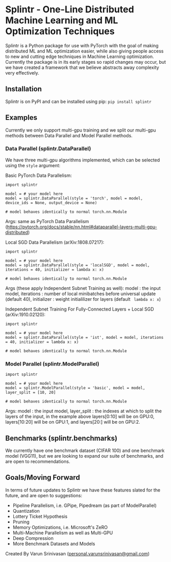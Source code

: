 # Splintr - One-Line Distributed Machine Learning and ML Optimization Techniques

Splintr is a Python package for use with PyTorch with the goal of making distributed ML and ML optimization easier, while also giving people access to new and cutting edge techniques in Machine Learning optimization. Currently the package is in its early stages so rapid changes may occur, but we have created a framework that we believe abstracts away complexity very effectively.

## Installation

Splintr is on PyPI and can be installed using pip:
``` pip install splintr ```

## Examples

Currently we only support multi-gpu training and we split our multi-gpu methods between Data Parallel and Model Parallel methods.

### Data Parallel (splintr.DataParallel)

We have three multi-gpu algorithms implemented, which can be selected using the ```style``` argument:

Basic PyTorch Data Parallelism:

```
import splintr

model = # your model here
model = splintr.DataParallel(style = 'torch', model = model, device_ids = None, output_device = None) 

# model behaves identically to normal torch.nn.Module
```

Args: same as PyTorch Data Parallelism (https://pytorch.org/docs/stable/nn.html#dataparallel-layers-multi-gpu-distributed)

Local SGD Data Parallelism (arXiv:1808.07217):

```
import splintr

model = # your model here
model = splintr.DataParallel(style = 'localSGD', model = model, iterations = 40, initializer = lambda x: x) 

# model behaves identically to normal torch.nn.Module
```

Args (these apply Independent Subnet Training as well): model : the input model, iterations : number of local minibatches before universal update (default 40), initializer : weight initialilizer for layers (default ``` lambda x: x```)

Independent Subnet Training For Fully-Connected Layers + Local SGD (arXiv:1910.02120):

```
import splintr

model = # your model here
model = splintr.DataParallel(style = 'ist', model = model, iterations = 40, initializer = lambda x: x) 

# model behaves identically to normal torch.nn.Module
```

### Model Parallel (splintr.ModelParallel)

```
import splintr

model = # your model here
model = splintr.ModelParallel(style = 'basic', model = model, layer_split = [10, 20]

# model behaves identically to normal torch.nn.Module
```

Args: model : the input model, layer_split : the indexes at which to split the layers of the input, in the example above layers[0:10] will be on GPU:0, layers[10:20] will be on GPU:1, and layers[20:] will be on GPU:2.

## Benchmarks (splintr.benchmarks)

We currently have one benchmark dataset (CIFAR 100) and one benchmark model (VGG11), but we are looking to expand our suite of benchmarks, and are open to recommendations.

## Goals/Moving Forward

In terms of future updates to Splintr we have these features slated for the future, and are open to suggestions:
- Pipeline Parallelism, i.e. GPipe, Pipedream (as part of ModelParallel)
- Quantization
- Lottery Ticket Hypothesis
- Pruning
- Memory Optimizations, i.e. Microsoft's ZeRO
- Multi-Machine Parallelism as well as Multi-GPU
- Deep Compression
- More Benchmark Datasets and Models

Created By Varun Srinivasan (personal.varunsrinivasan@gmail.com)
